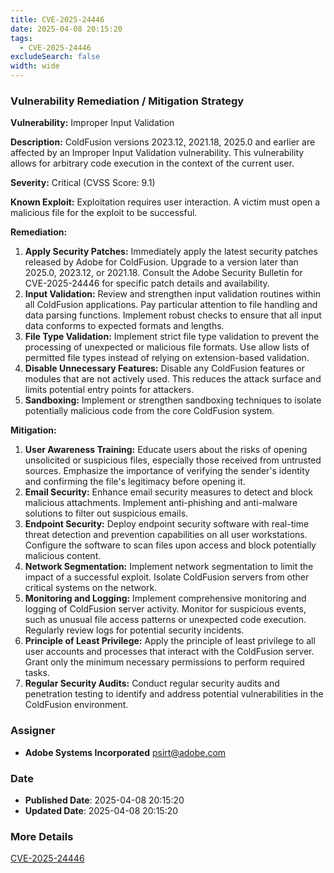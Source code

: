```yaml
---
title: CVE-2025-24446
date: 2025-04-08 20:15:20
tags:
  - CVE-2025-24446
excludeSearch: false
width: wide
---
```


### Vulnerability Remediation / Mitigation Strategy

**Vulnerability:** Improper Input Validation

**Description:** ColdFusion versions 2023.12, 2021.18, 2025.0 and earlier are affected by an Improper Input Validation vulnerability. This vulnerability allows for arbitrary code execution in the context of the current user.

**Severity:** Critical (CVSS Score: 9.1)

**Known Exploit:** Exploitation requires user interaction. A victim must open a malicious file for the exploit to be successful.

**Remediation:**

1.  **Apply Security Patches:** Immediately apply the latest security patches released by Adobe for ColdFusion.  Upgrade to a version later than 2025.0, 2023.12, or 2021.18. Consult the Adobe Security Bulletin for CVE-2025-24446 for specific patch details and availability.
2.  **Input Validation:**  Review and strengthen input validation routines within all ColdFusion applications.  Pay particular attention to file handling and data parsing functions.  Implement robust checks to ensure that all input data conforms to expected formats and lengths.
3.  **File Type Validation:** Implement strict file type validation to prevent the processing of unexpected or malicious file formats.  Use allow lists of permitted file types instead of relying on extension-based validation.
4.  **Disable Unnecessary Features:** Disable any ColdFusion features or modules that are not actively used.  This reduces the attack surface and limits potential entry points for attackers.
5.  **Sandboxing:**  Implement or strengthen sandboxing techniques to isolate potentially malicious code from the core ColdFusion system.

**Mitigation:**

1.  **User Awareness Training:** Educate users about the risks of opening unsolicited or suspicious files, especially those received from untrusted sources.  Emphasize the importance of verifying the sender's identity and confirming the file's legitimacy before opening it.
2.  **Email Security:**  Enhance email security measures to detect and block malicious attachments.  Implement anti-phishing and anti-malware solutions to filter out suspicious emails.
3.  **Endpoint Security:**  Deploy endpoint security software with real-time threat detection and prevention capabilities on all user workstations.  Configure the software to scan files upon access and block potentially malicious content.
4.  **Network Segmentation:** Implement network segmentation to limit the impact of a successful exploit.  Isolate ColdFusion servers from other critical systems on the network.
5.  **Monitoring and Logging:**  Implement comprehensive monitoring and logging of ColdFusion server activity.  Monitor for suspicious events, such as unusual file access patterns or unexpected code execution.  Regularly review logs for potential security incidents.
6.  **Principle of Least Privilege:** Apply the principle of least privilege to all user accounts and processes that interact with the ColdFusion server.  Grant only the minimum necessary permissions to perform required tasks.
7.  **Regular Security Audits:** Conduct regular security audits and penetration testing to identify and address potential vulnerabilities in the ColdFusion environment.

### Assigner
- **Adobe Systems Incorporated** <psirt@adobe.com>

### Date
- **Published Date**: 2025-04-08 20:15:20
- **Updated Date**: 2025-04-08 20:15:20

### More Details
[CVE-2025-24446](https://www.cvedetails.com/cve/CVE-2025-24446)
